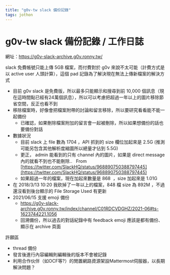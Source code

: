 ```yaml
---
title: "g0v-tw slack 備份記錄"
tags: jothon
---
```


# g0v-tw slack 備份記錄 / 工作日誌

網址：https://g0v-slack-archive.g0v.ronny.tw/

slack 免費帳號只能上傳 5GB 檔案，而付費對於 g0v 來說不太可能（計費方式是以 active user 人頭計算），這個 pad 記錄為了解決現在無法上傳新檔案的解決方式

- 目前 g0v slack 是免費版，所以最多只能顯示和搜尋到前 10,000 個訊息（現在這時間點已經有24萬個訊息），所以可以考慮把超過一年以上的圖片移除節省空間，反正也看不到
- 移除檔案時，好像會把檔案附帶的討論和留言移除，所以要研究看看能不能一起備份
    - 已確認，如果刪除檔案附加的留言會一起被刪除，所以如果想備份的話也要備份對話
- 數據狀況
    - 目前 slack 上 file 數為 1704 ，API 抓到的 size 欄位加起來是 2.5G (推測可能另包含其他解析度縮圖所以總量才佔到 5.5G)
    - 更正， admin 能看到的只有 channel 內的圖片，如果是 direct message 內的就看不到也不能刪除..   From [https://twitter.com/SlackHQ/status/968890750388797445](https://twitter.com/SlackHQ/status/968890750388797445)
    - 如果超過一年的檔案，現在加起來數量是 868  ，size 加起來是 1.01G
- 在 2018/3/13 10:20 我砍掉了一年以上的檔案，848 檔 size 為 892M ，不過還沒看到後台顯示的 File Storage Used 有更新
- 2021/06/15 支援 emoji 備份
    - https://g0v-slack-archive.g0v.ronny.tw/index/channel/C01RDCVDGHZ/2021-06#ts-1623744221.1056
    - 回溯備份，所以過去的對話紀錄中有 feedback emoji 應該是都有備份、顯示在 archive 頁面

許願區
- thread 備份
- 發言後進行內容編輯則編輯後的版本不會被記錄
- 利用合作伙伴（如OCF等?）的閒置網路資源架設Mattermost伺服器，以長期解決問題？